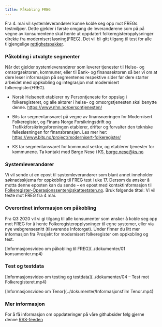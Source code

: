 ```yaml
---
title: Påkobling FREG
---
```

Fra 4. mai vil systemleverandører kunne koble seg opp mot FREGs testmiljøer. Dette gjelder i første omgang de leverandørene som på på vegne av konsumentene skal hente ut oppdatert folkeregisteropplysninger direkte fra modernisert løsning(FREG). Det vil bli gitt tilgang til test for alle tilgjengelige [rettighetspakker](https://www.skatteetaten.no/en/person/national-registry/about/modernisering/ny-lov-og-nye-tilganger/#tilganger-etter-ny-lov).         

### Påkobling i utvalgte segmenter
Når det gjelder systemleverandører som leverer tjenester til Helse- og omsorgsektoren, kommuner, eller til Bank- og finanssektoren så ber vi om at dere leser informasjon på segmentenes respektive sider før dere starter arbeidet med oppkobling og integrasjon mot modernisert folkeregister(FREG). 

* Norsk Helsenett etablerer ny Persontjeneste for oppslag i folkeregisteret, og alle aktører i helse- og omsorgstjenesten skal benytte denne. https://www.nhn.no/persontjenesten/

* Bits tar segmentansvaret på vegne av finansnæringen for Modernisert Folkeregister, og Finans Norge Forsikringsdrift og Trafikkforsikringsforeningen etablerer, drifter og forvalter den tekniske fellesløsningen for finansbransjen. Les mer her:  https://www.bits.no/project/modernisert-folkeregister/

* KS tar segmentansvaret for kommunal sektor, og etablerer tjenester for kommunene. Ta kontakt med Børge Nese i KS, borge.nese@ks.no

### Systemleverandører
Vi vil sende ut en epost til systemleverandører som blant annet inneholder søknadsskjema for oppkobling til FREG test i uke 17. Dersom du ønsker å motta denne eposten kan du sende – en epost med kontaktinformasjon til Folkeregister-Operasjonssenter@skatteetaten.no. Bruk følgende tittel: Vi vil teste mot FREG fra 4 mai. 

### Overordnet informasjon om påkobling
Fra Q3 2020 vil vi gi tilgang til alle konsumenter som ønsker å koble seg opp mot FREG for å hente Folkeregisteropplysninger til egne systemer, eller via nye webgrensesnitt (tilsvarende Infotorget).
Under finner du litt mer informasjon fra Prosjekt for modernisert folkeregister om oppkobling og test.  

[Informasjonsvideo om påkobling til FREG](../dokumenter/01 konsumenter.mp4)

### Test og testdata
[Informasjonsvideo om testing og testdata](../dokumenter/04 – Test mot Folkeregisteret.mp4)

[Informasjonsvideo om Tenor](../dokumenter/Informasjonsfilm Tenor.mp4)

### Mer informasjon
For å få informasjon om oppdateringer på våre githubsider følg gjerne denne [RSS-feeden](https://skatteetaten.github.io/folkeregisteret-api-dokumentasjon/rss.xml) 

